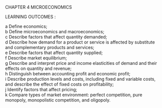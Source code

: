 CHAPTER 4 MICROECONOMICS

LEARNING OUTCOMES : 

a Define economics;     
b Define microeconomics and macroeconomics;     
c Describe factors that affect quantity demanded;     
d Describe how demand for a product or service is affected by substitute     
and complementary products and services;     
e Describe factors that affect quantity supplied;     
f Describe market equilibrium;     
g Describe and interpret price and income elasticities of demand and their       
effects on quantity and revenue;       
h Distinguish between accounting profit and economic profit;        
i Describe production levels and costs, including fixed and variable costs,        
and describe the effect of fixed costs on profitability;        
j Identify factors that affect pricing;      
k Compare types of market environment: perfect competition, pure       
monopoly, monopolistic competition, and oligopoly.        
